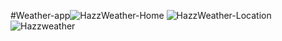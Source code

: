 #Weather-app![HazzWeather-Home](https://github.com/Wangata/Weather-app/assets/13100730/94eddf84-e69c-4e9b-ae28-01c428af402b)
![HazzWeather-Location](https://github.com/Wangata/Weather-app/assets/13100730/5fb425e4-7d8a-49c1-8b9d-6be4b4b4d491)
![Hazzweather](https://github.com/Wangata/Weather-app/assets/13100730/13dd9ddd-b871-4370-9d31-a6236e86174a)
